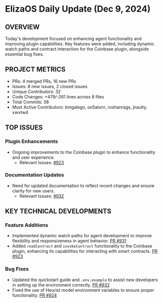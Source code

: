# ElizaOS Daily Update (Dec 9, 2024)

## OVERVIEW 
Today's development focused on enhancing agent functionality and improving plugin capabilities. Key features were added, including dynamic watch paths and contract interaction for the Coinbase plugin, alongside essential bug fixes.

## PROJECT METRICS
- PRs: 4 merged PRs, 16 new PRs
- Issues: 8 new issues, 2 closed issues
- Unique Contributors: 32
- Code Changes: +479/-261 lines across 8 files
- Total Commits: 38
- Most Active Contributors: bmgalego, oxSaturn, roshanrags, jnaulty, xwxtwd

## TOP ISSUES
### Plugin Enhancements
- Ongoing improvements to the Coinbase plugin to enhance functionality and user experience.
  - Relevant Issues: [#923](https://github.com/elizaos/eliza/pull/923)

### Documentation Updates
- Need for updated documentation to reflect recent changes and ensure clarity for new users.
  - Relevant Issues: [#932](https://github.com/elizaos/eliza/pull/932)

## KEY TECHNICAL DEVELOPMENTS
### Feature Additions
- Implemented dynamic watch paths for agent development to improve flexibility and responsiveness in agent behavior. [PR #931](https://github.com/elizaos/eliza/pull/931)
- Added `readContract` and `invokeContract` functionality to the Coinbase plugin, enhancing its capabilities for interacting with smart contracts. [PR #923](https://github.com/elizaos/eliza/pull/923)

### Bug Fixes
- Updated the quickstart guide and `.env.example` to assist new developers in setting up the environment correctly. [PR #932](https://github.com/elizaos/eliza/pull/932)
- Fixed the use of Heurist model environment variables to ensure proper functionality. [PR #924](https://github.com/elizaos/eliza/pull/924)